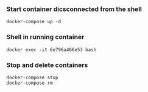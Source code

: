 ### Start container dicsconnected from the shell

    docker-compose up -d

### Shell in running container

    docker exec -it 6e796a466e53 bash

### Stop and delete containers

    docker-compose stop
    docker-compose rm